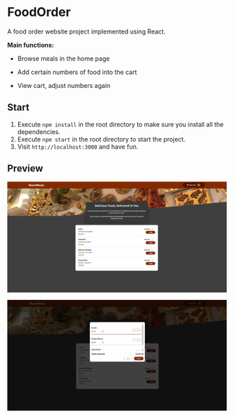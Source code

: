 # FoodOrder

A food order website project implemented using React. 

**Main functions:**

* Browse meals in the home page

* Add certain numbers of food into the cart

* View cart, adjust numbers again 

## Start

1. Execute `npm install` in the root directory to make sure you install all the dependencies.
2. Execute `npm start` in the root directory to start the project.
3. Visit `http://localhost:3000` and have fun.

## Preview

![](./preview/1.png)

![](./preview/2.png)
